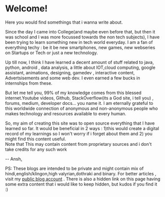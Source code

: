 # Welcome!

Here you would find somethings that i wanna write about.  

Since the day I came into College(and maybe even before that, but then it was school and 
I was more focussed towards the non tech subjects), I have been trying to learn something 
new in tech world everyday. I am a fan of everything techy : be it be new smartphones, 
new games,  new webseries on Startups or Tech or just a new technology.  

Up till now, I think I have learned a decent amount of stuff related to java, python, 
android , data analysis, a little about IOT,cloud computing, google assistant, animations, 
designing, gamedev , interactive content, Advertsisements and some web dev. I even earned 
a few bucks in internships from these.

But let me tell you, 99% of my knowledge comes from this blessed internet.Youtube videos, 
Github, StackOverflow(its a God site, i tell you) , forums, medium, developer docs... you 
name it. I am eternally grateful to this  worldwide connection of 
anonymous and non-anonymous people who makes technology and resources available to every
human.  

So, my aim of creating this site was to open source everything that I have learned so far.
It would be beneficial in 2 ways : 1)this would create a digital record of my learnings so
I won't worry if i forget about them and 2) you might find this content useful.  
Note that This may contain content from proprietary sources and i don't take credits for any such work

-- Ansh[.](misc/daily_logs.md)  

PS: These blogs are intended to be private and might contain mix of 
hindi,english/klingon,high valyrian,dothraki and binary. For better articles , visit my
 [public blog account](https://medium.com/@anshsachdevaprofessional) . There is also a 
hidden link on this page having some extra content that i would like to keep hidden, 
but kudos if you find it :)
